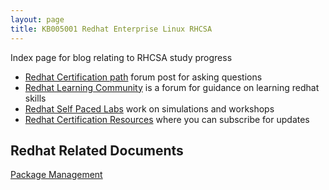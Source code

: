 ```yaml
---
layout: page
title: KB005001 Redhat Enterprise Linux RHCSA
---
```


Index page for blog relating to RHCSA study progress

* [Redhat Certification path](https://learn.redhat.com/t5/Skills-Paths/Skills-paths-for-Red-Hat-Enterprise-Linux/ba-p/22444) forum post for asking questions
* [Redhat Learning Community](https://learn.redhat.com/) is a forum for guidance on learning redhat skills
* [Redhat Self Paced Labs](https://lab.redhat.com) work on simulations and workshops
* [Redhat Certification Resources](https://learn.redhat.com/t5/Certification-Resources/bg-p/certification_resources) where you can subscribe for updates

## Redhat Related Documents

[Package Management](https://niksheridan.github.io/appendices/KB005002_rhel_package_mgmt.html)